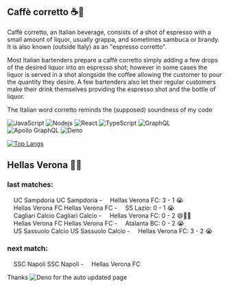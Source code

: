 
## Caffè corretto ☕🥃
Caffè corretto, an Italian beverage, consists of a shot of espresso with a small amount of liquor, usually grappa, and sometimes sambuca or brandy. It is also known (outside Italy) as an "espresso corretto".

Most Italian bartenders prepare a caffè corretto simply adding a few drops of the desired liquor into an espresso shot; however in some cases the liquor is served in a shot alongside the coffee allowing the customer to pour the quantity they desire. A few bartenders also let their regular customers make their drink themselves providing the espresso shot and the bottle of liquor.

The Italian word corretto reminds the (supposed) soundness of my code

![JavaScript](https://img.shields.io/badge/-JavaScript-black?style=flat-square&logo=javascript)
![Nodejs](https://img.shields.io/badge/-Nodejs-black?style=flat-square&logo=Node.js)
![React](https://img.shields.io/badge/-React-black?style=flat-square&logo=react)
![TypeScript](https://img.shields.io/badge/-TypeScript-007ACC?style=flat-square&logo=typescript)
![GraphQL](https://img.shields.io/badge/-GraphQL-E10098?style=flat-square&logo=graphql)
![Apollo GraphQL](https://img.shields.io/badge/-Apollo%20GraphQL-311C87?style=flat-square&logo=apollo-graphql)
![Deno](https://img.shields.io/badge/-Deno-black?style=flat-square&logo=deno)


[![Top Langs](https://github-readme-stats.vercel.app/api/top-langs/?username=correttojs&layout=compact)](https://github.com/anuraghazra/github-readme-stats)


## Hellas Verona 💙💛

### last matches:

<span><img src="https://crests.football-data.org/584.svg" height="15px" />UC Sampdoria</span> UC Sampdoria - <span><img src="https://crests.football-data.org/450.svg" height="15px" />Hellas Verona FC</span>: 3 - 1 😭 <br/><span><img src="https://crests.football-data.org/450.svg" height="15px" />Hellas Verona FC</span> Hellas Verona FC - <span><img src="https://crests.football-data.org/110.svg" height="15px" />SS Lazio</span>: 0 - 1 😭 <br/><span><img src="https://crests.football-data.org/104.svg" height="15px" />Cagliari Calcio</span> Cagliari Calcio - <span><img src="https://crests.football-data.org/450.svg" height="15px" />Hellas Verona FC</span>: 0 - 2 😄💙💛 <br/><span><img src="https://crests.football-data.org/450.svg" height="15px" />Hellas Verona FC</span> Hellas Verona FC - <span><img src="https://crests.football-data.org/102.svg" height="15px" />Atalanta BC</span>: 0 - 2 😭 <br/><span><img src="https://crests.football-data.org/471.svg" height="15px" />US Sassuolo Calcio</span> US Sassuolo Calcio - <span><img src="https://crests.football-data.org/450.svg" height="15px" />Hellas Verona FC</span>: 3 - 2 😭 <br/>

### next match:

<span><img src="https://crests.football-data.org/113.svg" height="15px" />SSC Napoli</span> SSC Napoli - <span><img src="https://crests.football-data.org/450.svg" height="15px" />Hellas Verona FC</span> <br/>

Thanks ![Deno](https://img.shields.io/badge/-Deno-black?style=flat-square&logo=deno) for the auto updated page
